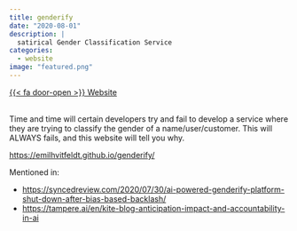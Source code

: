 ```yaml
---
title: genderify
date: "2020-08-01"
description: |
  satirical Gender Classification Service
categories:
  - website
image: "featured.png"
---
```


<div class="project-buttons">
<a href="https://emilhvitfeldt.github.io/genderify/">
  {{< fa door-open >}} Website
</a>
</div>
<br>

Time and time will certain developers try and fail to develop a service where they are trying to classify the gender of a name/user/customer. This will ALWAYS fails, and this website will tell you why.  

<https://emilhvitfeldt.github.io/genderify/>

Mentioned in:

- <https://syncedreview.com/2020/07/30/ai-powered-genderify-platform-shut-down-after-bias-based-backlash/>
- <https://tampere.ai/en/kite-blog-anticipation-impact-and-accountability-in-ai>
